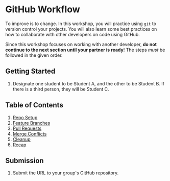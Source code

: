 # GitHub Workflow

To improve is to change.
In this workshop, you will practice using `git` to version control your projects. You will also learn some best practices on how to collaborate with other developers on code using GitHub.

Since this workshop focuses on working with another developer, **do not continue to the next section until your partner is ready**! The steps _must_ be followed in the given order.

## Getting Started

1. Designate one student to be Student A, and the other to be Student B. If there is a third person, they will be Student C.

## Table of Contents

1. [Repo Setup](/sections/01-repo_setup.md)
2. [Feature Branches](/sections/02-feature_branches.md)
3. [Pull Requests](/sections/03-pull_requests.md)
4. [Merge Conflicts](/sections/04-merge_conflicts.md)
5. [Cleanup](/sections/05-cleanup.md)
6. [Recap](/sections/06-recap.md)

## Submission

1. Submit the URL to your group's GitHub repository.
